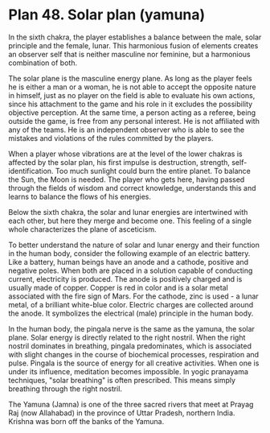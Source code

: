 # Plan 48. Solar plan (yamuna)

In the sixth chakra, the player establishes a balance between the male, solar principle and the female, lunar. This harmonious fusion of elements creates an observer self that is neither masculine nor feminine, but a harmonious combination of both.

The solar plane is the masculine energy plane. As long as the player feels he is either a man or a woman, he is not able to accept the opposite nature in himself, just as no player on the field is able to evaluate his own actions, since his attachment to the game and his role in it excludes the possibility objective perception. At the same time, a person acting as a referee, being outside the game, is free from any personal interest. He is not affiliated with any of the teams. He is an independent observer who is able to see the mistakes and violations of the rules committed by the players.

When a player whose vibrations are at the level of the lower chakras is affected by the solar plan, his first impulse is destruction, strength, self-identification. Too much sunlight could burn the entire planet. To balance the Sun, the Moon is needed. The player who gets here, having passed through the fields of wisdom and correct knowledge, understands this and learns to balance the flows of his energies.

Below the sixth chakra, the solar and lunar energies are intertwined with each other, but here they merge and become one. This feeling of a single whole characterizes the plane of asceticism.

To better understand the nature of solar and lunar energy and their function in the human body, consider the following example of an electric battery. Like a battery, human beings have an anode and a cathode, positive and negative poles. When both are placed in a solution capable of conducting current, electricity is produced. The anode is positively charged and is usually made of copper. Copper is red in color and is a solar metal associated with the fire sign of Mars. For the cathode, zinc is used - a lunar metal, of a brilliant white-blue color. Electric charges are collected around the anode. It symbolizes the electrical (male) principle in the human body.

In the human body, the pingala nerve is the same as the yamuna, the solar plane. Solar energy is directly related to the right nostril. When the right nostril dominates in breathing, pingala predominates, which is associated with slight changes in the course of biochemical processes, respiration and pulse. Pingala is the source of energy for all creative activities. When one is under its influence, meditation becomes impossible. In yogic pranayama techniques, "solar breathing" is often prescribed. This means simply breathing through the right nostril.

The Yamuna (Jamna) is one of the three sacred rivers that meet at Prayag Raj (now Allahabad) in the province of Uttar Pradesh, northern India. Krishna was born off the banks of the Yamuna.
